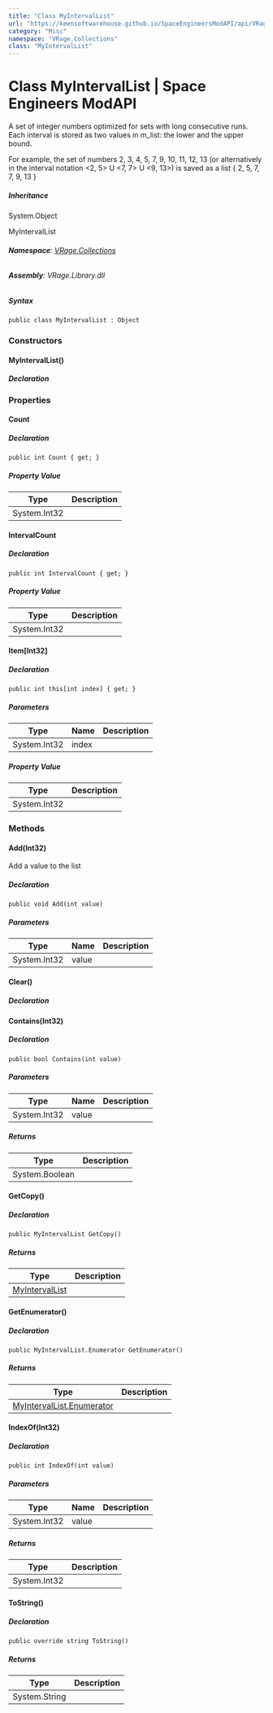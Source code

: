 ```yaml
---
title: "Class MyIntervalList"
url: "https://keensoftwarehouse.github.io/SpaceEngineersModAPI/api/VRage.Collections.MyIntervalList.html"
category: "Misc"
namespace: "VRage.Collections"
class: "MyIntervalList"
---
```


# Class MyIntervalList | Space Engineers ModAPI

A set of integer numbers optimized for sets with long consecutive runs. Each interval is stored as two values in m\_list: the lower and the upper bound.

For example, the set of numbers 2, 3, 4, 5, 7, 9, 10, 11, 12, 13 (or alternatively in the interval notation <2, 5> U <7, 7> U <9, 13>) is saved as a list { 2, 5, 7, 7, 9, 13 }

##### Inheritance

System.Object

MyIntervalList

###### **Namespace**: [VRage.Collections](https://keensoftwarehouse.github.io/SpaceEngineersModAPI/api/VRage.Collections.html)

###### **Assembly**: VRage.Library.dll

##### Syntax

```
public class MyIntervalList : Object
```

### Constructors

#### MyIntervalList()

##### Declaration

### Properties

#### Count

##### Declaration

```
public int Count { get; }
```

##### Property Value

| Type | Description |
| --- | --- |
| System.Int32 |     |

#### IntervalCount

##### Declaration

```
public int IntervalCount { get; }
```

##### Property Value

| Type | Description |
| --- | --- |
| System.Int32 |     |

#### Item\[Int32\]

##### Declaration

```
public int this[int index] { get; }
```

##### Parameters

| Type | Name | Description |
| --- | --- | --- |
| System.Int32 | index |     |

##### Property Value

| Type | Description |
| --- | --- |
| System.Int32 |     |

### Methods

#### Add(Int32)

Add a value to the list

##### Declaration

```
public void Add(int value)
```

##### Parameters

| Type | Name | Description |
| --- | --- | --- |
| System.Int32 | value |     |

#### Clear()

##### Declaration

#### Contains(Int32)

##### Declaration

```
public bool Contains(int value)
```

##### Parameters

| Type | Name | Description |
| --- | --- | --- |
| System.Int32 | value |     |

##### Returns

| Type | Description |
| --- | --- |
| System.Boolean |     |

#### GetCopy()

##### Declaration

```
public MyIntervalList GetCopy()
```

##### Returns

| Type | Description |
| --- | --- |
| [MyIntervalList](https://keensoftwarehouse.github.io/SpaceEngineersModAPI/api/VRage.Collections.MyIntervalList.html) |     |

#### GetEnumerator()

##### Declaration

```
public MyIntervalList.Enumerator GetEnumerator()
```

##### Returns

| Type | Description |
| --- | --- |
| [MyIntervalList.Enumerator](https://keensoftwarehouse.github.io/SpaceEngineersModAPI/api/VRage.Collections.MyIntervalList.Enumerator.html) |     |

#### IndexOf(Int32)

##### Declaration

```
public int IndexOf(int value)
```

##### Parameters

| Type | Name | Description |
| --- | --- | --- |
| System.Int32 | value |     |

##### Returns

| Type | Description |
| --- | --- |
| System.Int32 |     |

#### ToString()

##### Declaration

```
public override string ToString()
```

##### Returns

| Type | Description |
| --- | --- |
| System.String |     |